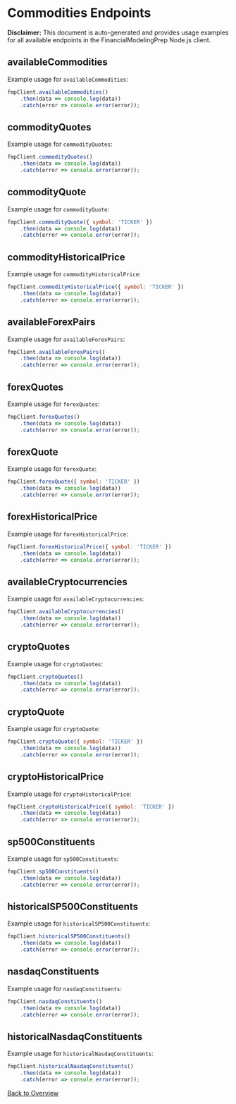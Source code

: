 # Commodities Endpoints

**Disclaimer:** This document is auto-generated and provides usage examples for all available endpoints in the FinancialModelingPrep Node.js client.

## availableCommodities

Example usage for `availableCommodities`:

```javascript
fmpClient.availableCommodities()
    .then(data => console.log(data))
    .catch(error => console.error(error));
```

## commodityQuotes

Example usage for `commodityQuotes`:

```javascript
fmpClient.commodityQuotes()
    .then(data => console.log(data))
    .catch(error => console.error(error));
```

## commodityQuote

Example usage for `commodityQuote`:

```javascript
fmpClient.commodityQuote({ symbol: 'TICKER' })
    .then(data => console.log(data))
    .catch(error => console.error(error));
```

## commodityHistoricalPrice

Example usage for `commodityHistoricalPrice`:

```javascript
fmpClient.commodityHistoricalPrice({ symbol: 'TICKER' })
    .then(data => console.log(data))
    .catch(error => console.error(error));
```

## availableForexPairs

Example usage for `availableForexPairs`:

```javascript
fmpClient.availableForexPairs()
    .then(data => console.log(data))
    .catch(error => console.error(error));
```

## forexQuotes

Example usage for `forexQuotes`:

```javascript
fmpClient.forexQuotes()
    .then(data => console.log(data))
    .catch(error => console.error(error));
```

## forexQuote

Example usage for `forexQuote`:

```javascript
fmpClient.forexQuote({ symbol: 'TICKER' })
    .then(data => console.log(data))
    .catch(error => console.error(error));
```

## forexHistoricalPrice

Example usage for `forexHistoricalPrice`:

```javascript
fmpClient.forexHistoricalPrice({ symbol: 'TICKER' })
    .then(data => console.log(data))
    .catch(error => console.error(error));
```

## availableCryptocurrencies

Example usage for `availableCryptocurrencies`:

```javascript
fmpClient.availableCryptocurrencies()
    .then(data => console.log(data))
    .catch(error => console.error(error));
```

## cryptoQuotes

Example usage for `cryptoQuotes`:

```javascript
fmpClient.cryptoQuotes()
    .then(data => console.log(data))
    .catch(error => console.error(error));
```

## cryptoQuote

Example usage for `cryptoQuote`:

```javascript
fmpClient.cryptoQuote({ symbol: 'TICKER' })
    .then(data => console.log(data))
    .catch(error => console.error(error));
```

## cryptoHistoricalPrice

Example usage for `cryptoHistoricalPrice`:

```javascript
fmpClient.cryptoHistoricalPrice({ symbol: 'TICKER' })
    .then(data => console.log(data))
    .catch(error => console.error(error));
```

## sp500Constituents

Example usage for `sp500Constituents`:

```javascript
fmpClient.sp500Constituents()
    .then(data => console.log(data))
    .catch(error => console.error(error));
```

## historicalSP500Constituents

Example usage for `historicalSP500Constituents`:

```javascript
fmpClient.historicalSP500Constituents()
    .then(data => console.log(data))
    .catch(error => console.error(error));
```

## nasdaqConstituents

Example usage for `nasdaqConstituents`:

```javascript
fmpClient.nasdaqConstituents()
    .then(data => console.log(data))
    .catch(error => console.error(error));
```

## historicalNasdaqConstituents

Example usage for `historicalNasdaqConstituents`:

```javascript
fmpClient.historicalNasdaqConstituents()
    .then(data => console.log(data))
    .catch(error => console.error(error));
```

[Back to Overview](./README.md)

